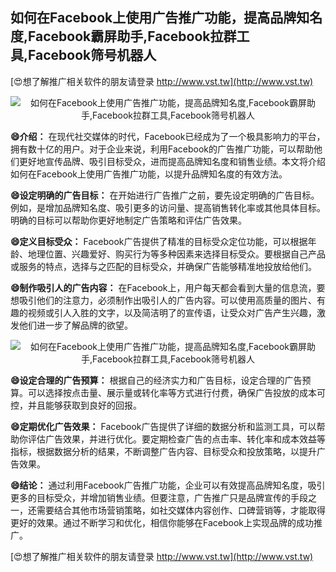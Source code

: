 ## **如何在Facebook上使用广告推广功能，提高品牌知名度,Facebook霸屏助手,Facebook拉群工具,Facebook筛号机器人**

[😍想了解推广相关软件的朋友请登录 http://www.vst.tw](http://www.vst.tw)

 <center><img src="https://vst.tw/MP4/tuiguang/png/2.png" alt="如何在Facebook上使用广告推广功能，提高品牌知名度,Facebook霸屏助手,Facebook拉群工具,Facebook筛号机器人"></center>

**😄介绍：**
在现代社交媒体的时代，Facebook已经成为了一个极具影响力的平台，拥有数十亿的用户。对于企业来说，利用Facebook的广告推广功能，可以帮助他们更好地宣传品牌、吸引目标受众，进而提高品牌知名度和销售业绩。本文将介绍如何在Facebook上使用广告推广功能，以提升品牌知名度的有效方法。

**😄设定明确的广告目标：**
在开始进行广告推广之前，要先设定明确的广告目标。例如，是增加品牌知名度、吸引更多的访问量、提高销售转化率或其他具体目标。明确的目标可以帮助你更好地制定广告策略和评估广告效果。

**😄定义目标受众：**
Facebook广告提供了精准的目标受众定位功能，可以根据年龄、地理位置、兴趣爱好、购买行为等多种因素来选择目标受众。要根据自己产品或服务的特点，选择与之匹配的目标受众，并确保广告能够精准地投放给他们。

**😄制作吸引人的广告内容：**
在Facebook上，用户每天都会看到大量的信息流，要想吸引他们的注意力，必须制作出吸引人的广告内容。可以使用高质量的图片、有趣的视频或引人入胜的文字，以及简洁明了的宣传语，让受众对广告产生兴趣，激发他们进一步了解品牌的欲望。

 <center><img src="https://vst.tw/MP4/tuiguang/png/5.png" alt="如何在Facebook上使用广告推广功能，提高品牌知名度,Facebook霸屏助手,Facebook拉群工具,Facebook筛号机器人"></center>

**😄设定合理的广告预算：**
根据自己的经济实力和广告目标，设定合理的广告预算。可以选择按点击量、展示量或转化率等方式进行付费，确保广告投放的成本可控，并且能够获取到良好的回报。

**😄定期优化广告效果：**
Facebook广告提供了详细的数据分析和监测工具，可以帮助你评估广告效果，并进行优化。要定期检查广告的点击率、转化率和成本效益等指标，根据数据分析的结果，不断调整广告内容、目标受众和投放策略，以提升广告效果。

**😄结论：**
通过利用Facebook广告推广功能，企业可以有效提高品牌知名度，吸引更多的目标受众，并增加销售业绩。但要注意，广告推广只是品牌宣传的手段之一，还需要结合其他市场营销策略，如社交媒体内容创作、口碑营销等，才能取得更好的效果。通过不断学习和优化，相信你能够在Facebook上实现品牌的成功推广。

[😍想了解推广相关软件的朋友请登录 http://www.vst.tw](http://www.vst.tw)



